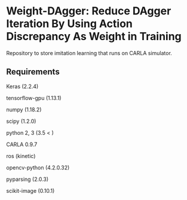 # Weight-DAgger: Reduce DAgger Iteration By Using Action Discrepancy As Weight in Training
Repository to store imitation learning that runs on CARLA simulator.

Requirements
-------
Keras (2.2.4)

tensorflow-gpu (1.13.1)
  
numpy (1.18.2)
  
scipy (1.2.0)

python 2, 3 (3.5 < )
  
CARLA 0.9.7

ros (kinetic)  

opencv-python (4.2.0.32)

pyparsing (2.0.3)

scikit-image (0.10.1)
